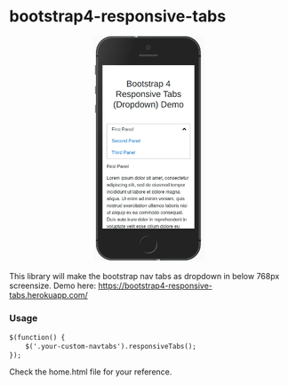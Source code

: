# bootstrap4-responsive-tabs

<p align="center">
  <img src="assets/demo.jpg" style="max-width:200px;">
</p>


This library will make the bootstrap nav tabs as dropdown in below 768px screensize. Demo here: <a href="https://bootstrap4-responsive-tabs.herokuapp.com/">https://bootstrap4-responsive-tabs.herokuapp.com/</a>


<h3>Usage</h3>

<pre><code>$(function() {
	$('.your-custom-navtabs').responsiveTabs();
});
</code></pre>


Check the home.html file for your reference.

